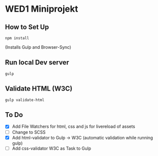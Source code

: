 # WED1 Miniprojekt

## How to Set Up

```
npm install
```
(Installs Gulp and Browser-Sync)


## Run local Dev server

```
gulp
```

## Validate HTML (W3C)
```
gulp validate-html
```

## To Do

- [x] Add File Watchers for html, css and js for livereload of assets
- [ ] Change to SCSS
- [x] Add html-validator to Gulp -> W3C (automatic validation while running gulp)
- [ ] Add css-validator W3C as Task to Gulp
